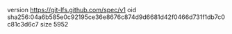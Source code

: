 version https://git-lfs.github.com/spec/v1
oid sha256:04a6b585e0c92195ce36e8676c874d9d6681d42f0466d731f1db7c0c81c3d6c7
size 5952
